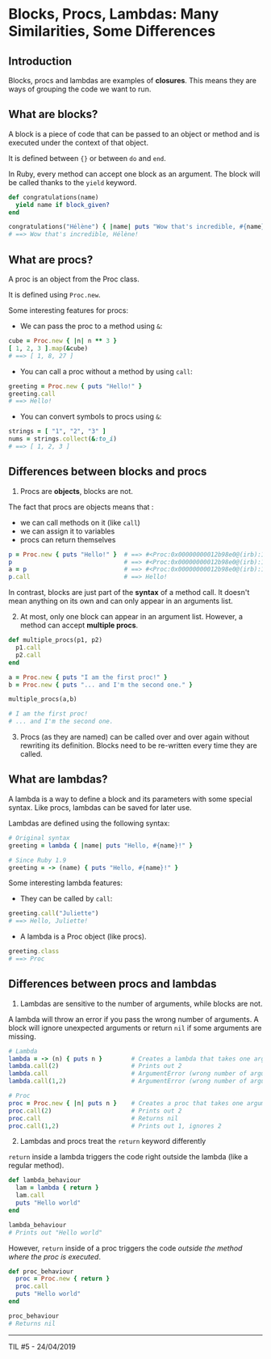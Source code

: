 # Blocks, Procs, Lambdas: Many Similarities, Some Differences

## Introduction

Blocks, procs and lambdas are examples of **closures**. This means they are ways of grouping the code we want to run. 

## What are blocks?

A block is a piece of code that can be passed to an object or method and is executed under the context of that object.

It is defined between `{}` or between `do` and `end`. 

In Ruby, every method can accept one block as an argument. The block will be called thanks to the `yield` keyword.

```ruby
def congratulations(name)
  yield name if block_given?
end

congratulations("Hélène") { |name| puts "Wow that's incredible, #{name}!" }
# ==> Wow that's incredible, Hélène!
```


## What are procs?

A proc is an object from the Proc class. 

It is defined using `Proc.new`.

Some interesting features for procs:

* We can pass the proc to a method using `&`:

```ruby
cube = Proc.new { |n| n ** 3 }
[ 1, 2, 3 ].map(&cube)
# ==> [ 1, 8, 27 ]
```

* You can call a proc without a method by using `call`:

```ruby
greeting = Proc.new { puts "Hello!" }
greeting.call
# ==> Hello!
```

* You can convert symbols to procs using `&`:

```ruby
strings = [ "1", "2", "3" ]
nums = strings.collect(&:to_i)
# ==> [ 1, 2, 3 ]
```

## Differences between blocks and procs

1. Procs are **objects**, blocks are not.

The fact that procs are objects means that :
* we can call methods on it (like `call`)
* we can assign it to variables
* procs can return themselves

```ruby
p = Proc.new { puts "Hello!" }  # ==> #<Proc:0x00000000012b98e0@(irb):1> 
p                               # ==> #<Proc:0x00000000012b98e0@(irb):1> 
a = p                           # ==> #<Proc:0x00000000012b98e0@(irb):1> 
p.call                          # ==> Hello!
```

In contrast, blocks are just part of the **syntax** of a method call. It doesn't mean anything on its own and can only appear in an arguments list.

2. At most, only one block can appear in an argument list. However, a method can accept **multiple procs**.

```ruby
def multiple_procs(p1, p2)
  p1.call
  p2.call
end

a = Proc.new { puts "I am the first proc!" }
b = Proc.new { puts "... and I'm the second one." }

multiple_procs(a,b)

# I am the first proc!
# ... and I'm the second one.
```

3. Procs (as they are named) can be called over and over again without rewriting its definition. Blocks need to be re-written every time they are called.

## What are lambdas?

A lambda is a way to define a block and its parameters with some special syntax. Like procs, lambdas can be saved for later use.

Lambdas are defined using the following syntax:

```ruby
# Original syntax
greeting = lambda { |name| puts "Hello, #{name}!" }

# Since Ruby 1.9
greeting = -> (name) { puts "Hello, #{name}!" }
```

Some interesting lambda features:

* They can be called by `call`:
```ruby
greeting.call("Juliette")
# ==> Hello, Juliette!
```

* A lambda is a Proc object (like procs). 
```ruby
greeting.class
# ==> Proc
```

## Differences between procs and lambdas

1. Lambdas are sensitive to the number of arguments, while blocks are not.

A lambda will throw an error if you pass the wrong number of arguments. A block will ignore unexpected arguments or return `nil` if some arguments are missing.

```ruby
# Lambda
lambda = -> (n) { puts n }        # Creates a lambda that takes one argument
lambda.call(2)                    # Prints out 2
lambda.call                       # ArgumentError (wrong number of arguments (given 0, expected 1))
lambda.call(1,2)                  # ArgumentError (wrong number of arguments (given 2, expected 1))

# Proc
proc = Proc.new { |n| puts n }    # Creates a proc that takes one argument
proc.call(2)                      # Prints out 2
proc.call                         # Returns nil
proc.call(1,2)                    # Prints out 1, ignores 2
```

2. Lambdas and procs treat the `return` keyword differently

`return` inside a lambda triggers the code right outside the lambda (like a regular method).

```ruby
def lambda_behaviour
  lam = lambda { return }
  lam.call
  puts "Hello world"
end

lambda_behaviour
# Prints out "Hello world"
```

However, `return` inside of a proc triggers the code *outside the method where the proc is executed*.

```ruby
def proc_behaviour
  proc = Proc.new { return }
  proc.call
  puts "Hello world"
end

proc_behaviour
# Returns nil
```

----
TIL #5 - 24/04/2019
